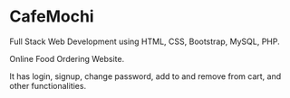 # CafeMochi
Full Stack Web Development using HTML, CSS, Bootstrap, MySQL, PHP.     

Online Food Ordering Website.


It has login, signup, change password, add to and remove from cart, and other functionalities. 
